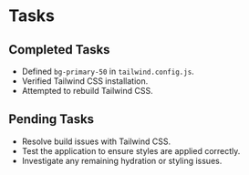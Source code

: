 # Tasks

## Completed Tasks
- Defined `bg-primary-50` in `tailwind.config.js`.
- Verified Tailwind CSS installation.
- Attempted to rebuild Tailwind CSS.

## Pending Tasks
- Resolve build issues with Tailwind CSS.
- Test the application to ensure styles are applied correctly.
- Investigate any remaining hydration or styling issues.
